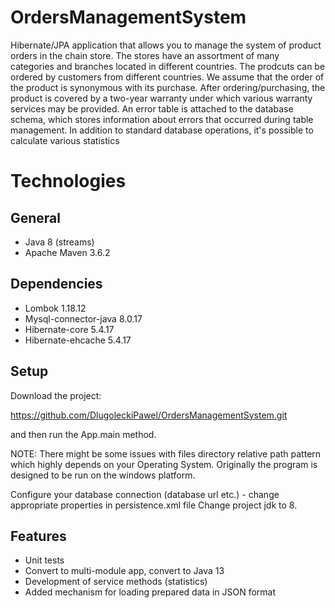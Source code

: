 # OrdersManagementSystem
Hibernate/JPA application that allows you to manage the system of product orders in the chain store. The stores have an assortment of many categories and branches located in different countries. The prodcuts can be ordered by customers from different countries. We assume that the order of the product is synonymous with its purchase. After ordering/purchasing, the product is covered by a two-year warranty under which various warranty services may be provided.  An error table is attached to the database schema, which stores information about errors that occurred during table management. In addition to standard database operations, it's possible to calculate various statistics

# Technologies

## General
* Java 8 (streams)
* Apache Maven 3.6.2

## Dependencies
* Lombok 1.18.12
* Mysql-connector-java 8.0.17
* Hibernate-core 5.4.17
* Hibernate-ehcache 5.4.17

## Setup
Download the project:

https://github.com/DlugoleckiPawel/OrdersManagementSystem.git

and then run the App.main method.

NOTE: There might be some issues with files directory relative path pattern which highly depends on your Operating System. Originally the program is designed to be run on the windows platform.

Configure your database connection (database url etc.) - change appropriate properties in persistence.xml file
Change project jdk to 8.

## Features
* Unit tests 
* Convert to multi-module app, convert to Java 13
* Development of service methods (statistics)
* Added mechanism for loading prepared data in JSON format
